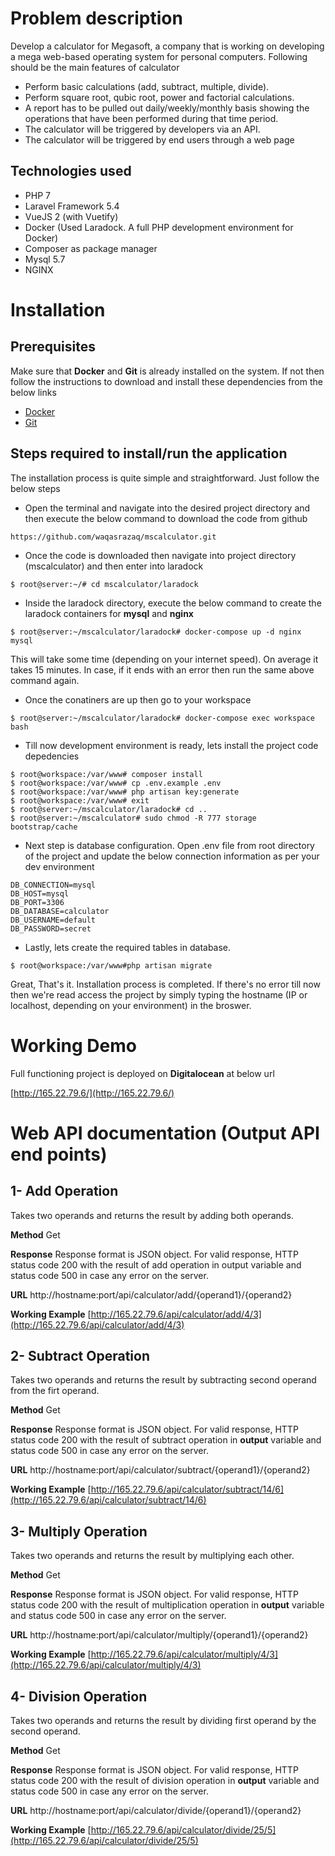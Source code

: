 # Problem description
Develop a calculator for Megasoft, a company that is working on developing a mega web-based operating system for personal computers. Following should be the main features of calculator

* Perform basic calculations (add, subtract, multiple, divide).
* Perform square root, qubic root, power and factorial calculations.
* A report has to be pulled out daily/weekly/monthly basis showing the operations that have been performed during that time period.
* The calculator will be triggered by developers via an API.
* The calculator will be triggered by end users through a web page

## Technologies used
* PHP 7
* Laravel Framework 5.4
* VueJS 2 (with Vuetify)
* Docker (Used Laradock. A full PHP development environment for Docker)
* Composer as package manager
* Mysql 5.7
* NGINX


# Installation 

## Prerequisites

Make sure that **Docker** and **Git** is already installed on the system. If not then follow the instructions to download and install these dependencies from the below links
* [Docker](https://www.docker.com/)
* [Git](https://git-scm.com/downloads)

## Steps required to install/run the application
The installation process is quite simple and straightforward. Just follow the below steps

- Open the terminal and navigate into the desired project directory and then execute the below command to download the code from github
```
https://github.com/waqasrazaq/mscalculator.git
```

- Once the code is downloaded then navigate into project directory (mscalculator) and then enter into laradock
```
$ root@server:~/# cd mscalculator/laradock
```

- Inside the laradock directory, execute the below command to create the laradock containers for **mysql** and **nginx**
```
$ root@server:~/mscalculator/laradock# docker-compose up -d nginx mysql
```
This will take some time (depending on your internet speed). On average it takes 15 minutes. In case, if it ends with an error then run the same above command again.

- Once the conatiners are up then go to your workspace
```
$ root@server:~/mscalculator/laradock# docker-compose exec workspace bash
```

- Till now development environment is ready, lets install the project code depedencies
```
$ root@workspace:/var/www# composer install
$ root@workspace:/var/www# cp .env.example .env
$ root@workspace:/var/www# php artisan key:generate
$ root@workspace:/var/www# exit
$ root@server:~/mscalculator/laradock# cd ..
$ root@server:~/mscalculator# sudo chmod -R 777 storage bootstrap/cache
```

- Next step is database configuration. Open .env file from root directory of the project and update the below connection information as per your dev environment

```
DB_CONNECTION=mysql
DB_HOST=mysql
DB_PORT=3306
DB_DATABASE=calculator
DB_USERNAME=default
DB_PASSWORD=secret
```

- Lastly, lets create the required tables in database. 
```
$ root@workspace:/var/www#php artisan migrate
```

Great, That's it. Installation process is completed. If there's no error till now then we're read access the project by simply typing the hostname (IP or localhost, depending on your environment) in the broswer.

# Working Demo 
Full functioning project is deployed on **Digitalocean** at below url

[http://165.22.79.6/](http://165.22.79.6/)



# Web API documentation (Output API end points)

## 1- Add Operation
Takes two operands and returns the result by adding both operands.

**Method** Get

**Response** Response format is JSON object. For valid response, HTTP status code 200 with the result of add operation in output variable and status code 500 in case any error on the server.

**URL** http://hostname:port/api/calculator/add/{operand1}/{operand2}

**Working Example** [http://165.22.79.6/api/calculator/add/4/3](http://165.22.79.6/api/calculator/add/4/3)

## 2- Subtract Operation
Takes two operands and returns the result by subtracting second operand from the firt operand.

**Method** Get

**Response** Response format is JSON object. For valid response, HTTP status code 200 with the result of subtract operation in **output** variable and status code 500 in case any error on the server.

**URL** http://hostname:port/api/calculator/subtract/{operand1}/{operand2}

**Working Example** [http://165.22.79.6/api/calculator/subtract/14/6](http://165.22.79.6/api/calculator/subtract/14/6)

## 3- Multiply Operation
Takes two operands and returns the result by multiplying each other.

**Method** Get

**Response** Response format is JSON object. For valid response, HTTP status code 200 with the result of multiplication operation in **output** variable and status code 500 in case any error on the server.

**URL** http://hostname:port/api/calculator/multiply/{operand1}/{operand2}

**Working Example** [http://165.22.79.6/api/calculator/multiply/4/3](http://165.22.79.6/api/calculator/multiply/4/3)

## 4- Division Operation
Takes two operands and returns the result by dividing first operand by the second operand.

**Method** Get

**Response** Response format is JSON object. For valid response, HTTP status code 200 with the result of division operation in **output** variable and status code 500 in case any error on the server.

**URL** http://hostname:port/api/calculator/divide/{operand1}/{operand2}

**Working Example** [http://165.22.79.6/api/calculator/divide/25/5](http://165.22.79.6/api/calculator/divide/25/5)

